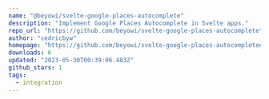 ```yaml
---
name: "@beyowi/svelte-google-places-autocomplete"
description: "Implement Google Places Autocomplete in Svelte apps."
repo_url: "https://github.com/beyowi/svelte-google-places-autocomplete"
author: "cedricbyw"
homepage: "https://github.com/beyowi/svelte-google-places-autocomplete#readme"
downloads: 6
updated: "2023-05-30T00:39:06.483Z"
github_stars: 1
tags: 
  - integration
---
```

